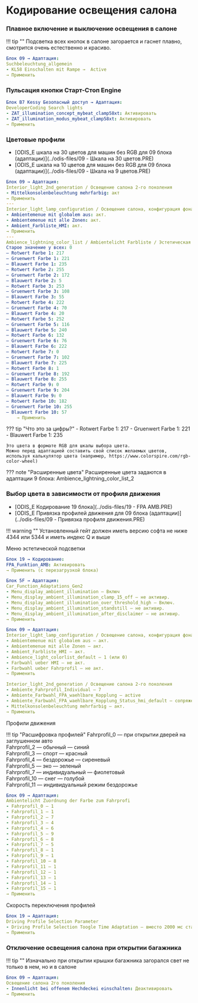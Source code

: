 
# Кодирование освещения салона

### Плавное включение и выключение освещения в салоне

!!! tip ""
    Подсветка всех кнопок в салоне загорается и гаснет плавно, смотрится очень естественно и красиво. 
    
``` yaml title="логин-пароль: 31347"
Блок 09 → Адаптация:
Suchbeleuchtung_allgemein
- KL58 Einschalten mit Rampe →  Active
→ Применить
```

### Пульсация кнопки Старт-Стоп Engine

``` yaml title="логин-пароль: 20103"
Блок В7 Kessy Безопасный доступ → Адаптация:
DeveloperCoding Search lights
- ZAT_illumination_concept_mybeat_clamp58xt: Активировать
- ZAT_illumination_modus_mybeat_clamp58xt: Активировать
→ Применить
```

### Цветовые профили

+ [ODIS_E шкала на 30 цветов для машин без RGB для 09 блока (адаптации)](../odis-files/09 - Шкала на 30 цветов.PRE)    
+ [ODIS_E шкала на 10 цветов для машин без RGB для 09 блока (адаптации)](../odis-files/09 - Шкала на 9 цветов.PRE)

``` yaml title="логин-пароль: 31347"
Блок 09 → Адаптация:
Interior_light_2nd_generation / Освещение салона 2-го поколения
- Mittelkonsolenbeleuchtung mehrfarbig: акт
→ Применить
---
Interior_light_lamp_configuration / Освещение салона, конфигурация фонарей
- Ambientemenue mit globalem aus: акт.
- Ambientemenue mit alle Zonen: акт.
- Ambient_Farbliste_HMI: акт.
→ Применить
---
Ambience_lightning_color_list / Ambientelicht Farbliste / Эстетическая подсветка
Старое значение у всех: 0
— Rotwert Farbe 1: 217
— Gruenwert Farbe 1: 221
— Blauwert Farbe 1: 235
— Rotwert Farbe 2: 255
— Gruenwert Farbe 2: 172
— Blauwert Farbe 2: 5
— Rotwert Farbe 3: 253
— Gruenwert Farbe 3: 108
— Blauwert Farbe 3: 55
— Rotwert Farbe 4: 222
— Gruenwert Farbe 4: 70
— Blauwert Farbe 4: 20
— Rotwert Farbe 5: 252
— Gruenwert Farbe 5: 116
— Blauwert Farbe 5: 240
— Rotwert Farbe 6: 132
— Gruenwert Farbe 6: 76
— Blauwert Farbe 6: 222
— Rotwert Farbe 7: 0
— Gruenwert Farbe 7: 102
— Blauwert Farbe 7: 225
— Rotwert Farbe 8: 1
— Gruenwert Farbe 8: 192
— Blauwert Farbe 8: 255
— Rotwert Farbe 9: 0
— Gruenwert Farbe 9: 204
— Blauwert Farbe 9: 0
— Rotwert Farbe 10: 182
— Gruenwert Farbe 10: 255
— Blauwert Farbe 10: 57
	→ Применить
```

??? tip "Что это за цифры?"
    - Rotwert Farbe 1: 217
    - Gruenwert Farbe 1: 221
    - Blauwert Farbe 1: 235
    
    Это цвета в формате RGB для шкалы выбора цвета. 
    Можно перед адаптацией составить свой список желаемых цветов, используя калькулятор цвета (например, https://www.colorspire.com/rgb-color-wheel)
	
??? note "Расширенные цвета"
    Расширенные цвета задаются в адаптации 9 блока: 
    Ambience_lightning_color_list_2

### Выбор цвета в зависимости от профиля движения

+ [ODIS_E Кодирование 19 блока](../odis-files/19 - FPA AMB.PRE)
+ [ODIS_E Привязка профилей движения для 09 блока (адаптации)](../odis-files/09 - Привязка профиля движения.PRE)

!!! warning ""
    Установленный гейт должен иметь версию софта не ниже 4344 или 5344 и иметь индекс Q и выше

Меню эстетической подсветки

``` yaml
Блок 19 → Кодирование:
FPA_Funktion_AMB: Активировать
→ Применить (с перезагрузкой блока)
```

``` yaml
Блок 5F → Адаптация:
Car_Function_Adaptations_Gen2
- Menu_display_ambient_illumination — Включ
- Menu_display_ambient_illumination_clamp_15_off — не активир.
- Menu_display_ambient_illumination_over_threshold_high — Включ.
- Menu_display_ambient_illumination_standstill — не активир.
- Menu_display_ambient_illumination_after_disclaimer — не активир.
→ Применить 
```

``` yaml title="логин-пароль: 31347"
Блок 09 → Адаптация:
Interior_light_lamp_configuration / Освещение салона, конфигурация фонарей
- Ambientemenue mit globalem aus — акт.
- Ambientemenue mit alle Zonen — акт.
- Ambient_Farbliste_HMI — акт.
- Ambience_light_colorlist_default — 1 (или 0)
- Farbwahl ueber HMI — не акт.
- Farbwahl ueber Fahrprofil — не акт.
→ Применить

Interior_light_2nd_generation / Освещение салона 2-го поколения
- Ambiente_Fahrprofil_Individual — 7
- Ambiente_Farbwahl_FPA_waehlbare_Kopplung — active
- Ambiente_Farbwahl_FPA_waehlbare_Kopplung_Status_hmi_default — сопряжены (coupled)
- Mittelkonsolenbeleuchtung mehrfarbig — акт.
→ Применить
```

Профили движения

!!! tip "Расшифровка профилей"
    Fahrprofil_0 — при открытии дверей на заглушенном авто  
    Fahrprofil_2 — обычный — синий  
    Fahrprofil_3 — спорт — красный  
    Fahrprofil_4 — бездорожье — сиреневый  
    Fahrprofil_5 — эко — зеленый  
    Fahrprofil_7 — индивидуальный — фиолетовый  
    Fahrprofil_10 — снег — голубой  
    Fahrprofil_11 — индивидуальный режим бездорожье  

``` yaml title="логин-пароль: 31347"
Блок 09 → Адаптация:
Ambientelicht Zuordnung der Farbe zum Fahrprofi
- Fahrprofil_0 — 1
- Fahrprofil_1 — 1
- Fahrprofil_2 — 7
- Fahrprofil_3 — 4
- Fahrprofil_4 — 6
- Fahrprofil_5 — 9
- Fahrprofil_6 — 8
- Fahrprofil_7 — 5
- Fahrprofil_8 — 1
- Fahrprofil_9 — 1
- Fahrprofil_10 — 8
- Fahrprofil_11 — 1
- Fahrprofil_12 — 1
- Fahrprofil_13 — 1
- Fahrprofil_14 — 1
- Fahrprofil_15 — 1
→ Применить
```

Скорость переключения профилей
``` yaml title="логин-пароль: 31347"
Блок 19 → Адаптация:
Driving Profile Selection Parameter 
- Driving Profile Selection Toogle Time Adaptation — вместо 2000 мс ставим 0
→ Применить
```

### Отключение освещения салона при открытии багажника

!!! tip ""
    Изначально при открытии крышки багажника загорался свет не только в нем, но и в салоне

``` yaml title="логин-пароль: 31347"
Блок 09 → Адаптация:
Освещение салона 2го поколения
- Innenlicht bei offenem Hechdeckei einschalten: Деактивировать
→ Применить
```